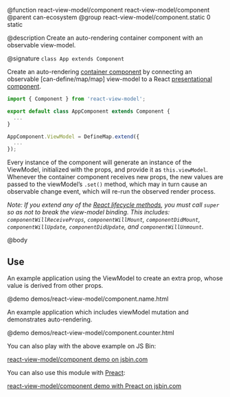 @function react-view-model/component react-view-model/component
@parent can-ecosystem
@group react-view-model/component.static 0 static

@description Create an auto-rendering container component with an observable view-model.

@signature `class App extends Component`

Create an auto-rendering [container component](https://medium.com/@dan_abramov/smart-and-dumb-components-7ca2f9a7c7d0#.v9i90qbq8) by connecting an observable [can-define/map/map] view-model to a React [presentational component](https://medium.com/@dan_abramov/smart-and-dumb-components-7ca2f9a7c7d0#.v9i90qbq8).

```javascript
import { Component } from 'react-view-model';

export default class AppComponent extends Component {
  ...
}

AppComponent.ViewModel = DefineMap.extend({
  ...
});
```

Every instance of the component will generate an instance of the ViewModel, initialized with the props, and provide it as `this.viewModel`. Whenever the container component receives new props, the new values are passed to the viewModel’s `.set()` method, which may in turn cause an observable change event, which will re-run the observed render process.

_Note: If you extend any of the [React lifecycle methods](https://facebook.github.io/react/docs/react-component.html#the-component-lifecycle), you must call `super` so as not to break the view-model binding. This includes: `componentWillReceiveProps`, `componentWillMount`, `componentDidMount`, `componentWillUpdate`, `componentDidUpdate`, and `componentWillUnmount`._


@body

## Use

An example application using the ViewModel to create an extra prop, whose value is derived from other props.

@demo demos/react-view-model/component.name.html

An example application which includes viewModel mutation and demonstrates auto-rendering.

@demo demos/react-view-model/component.counter.html

You can also play with the above example on JS Bin:

<a class="jsbin-embed" href="https://jsbin.com/lunajov/1/embed?js,output">react-view-model/component demo on jsbin.com</a>

You can also use this module with [Preact](https://preactjs.com):

<a class="jsbin-embed" href="https://jsbin.com/fuxerik/2/embed?js,output">react-view-model/component demo with Preact on jsbin.com</a>

<script src="https://static.jsbin.com/js/embed.min.js?4.0.4"></script>

